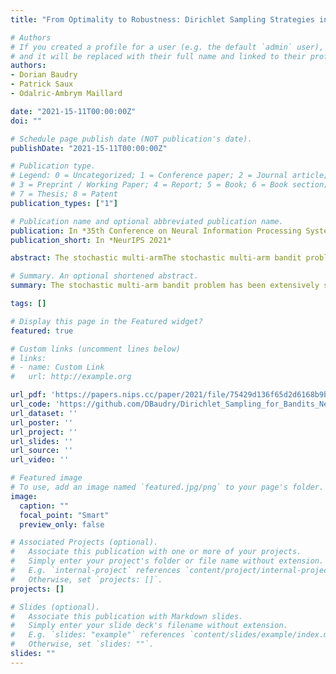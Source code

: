 ```yaml
---
title: "From Optimality to Robustness: Dirichlet Sampling Strategies in Stochastic Bandits"

# Authors
# If you created a profile for a user (e.g. the default `admin` user), write the username (folder name) here
# and it will be replaced with their full name and linked to their profile.
authors:
- Dorian Baudry
- Patrick Saux
- Odalric-Ambrym Maillard

date: "2021-15-11T00:00:00Z"
doi: ""

# Schedule page publish date (NOT publication's date).
publishDate: "2021-15-11T00:00:00Z"

# Publication type.
# Legend: 0 = Uncategorized; 1 = Conference paper; 2 = Journal article;
# 3 = Preprint / Working Paper; 4 = Report; 5 = Book; 6 = Book section;
# 7 = Thesis; 8 = Patent
publication_types: ["1"]

# Publication name and optional abbreviated publication name.
publication: In *35th Conference on Neural Information Processing Systems (NeurIPS 2021)*
publication_short: In *NeurIPS 2021*

abstract: The stochastic multi-armThe stochastic multi-arm bandit problem has been extensively studied under standard assumptions on the arm's distribution (e.g bounded with known support, exponential family, etc). These assumptions are suitable for many real-world problems but sometimes they require knowledge (on tails for instance) that may not be precisely accessible to the practitioner, raising the question of the robustness of bandit algorithms to model misspecification. In this paper we study a generic Dirichlet Sampling (DS) algorithm, based on pairwise comparisons of empirical indices computed with re-sampling of the arms' observations and a data-dependent exploration bonus. We show that different variants of this strategy achieve provably optimal regret guarantees when the distributions are bounded and logarithmic regret for semi-bounded distributions with a mild quantile condition. We also show that a simple tuning achieve robustness with respect to a large class of unbounded distributions, at the cost of slightly worse than logarithmic asymptotic regret. We finally provide numerical experiments showing the merits of DS in a decision-making problem on synthetic agriculture data. bandit problem has been extensively studied under standard assumptions on the arm's distribution (e.g bounded with known support, exponential family, etc). These assumptions are suitable for many real-world problems but sometimes they require knowledge (on tails for instance) that may not be precisely accessible to the practitioner, raising the question of the robustness of bandit algorithms to model misspecification. In this paper we study a generic Dirichlet Sampling (DS) algorithm, based on pairwise comparisons of empirical indices computed with re-sampling of the arms' observations and a data-dependent exploration bonus. We show that different variants of this strategy achieve provably optimal regret guarantees when the distributions are bounded and logarithmic regret for semi-bounded distributions with a mild quantile condition. We also show that a simple tuning achieve robustness with respect to a large class of unbounded distributions, at the cost of slightly worse than logarithmic asymptotic regret. We finally provide numerical experiments showing the merits of DS in a decision-making problem on synthetic agriculture data.

# Summary. An optional shortened abstract.
summary: The stochastic multi-arm bandit problem has been extensively studied under standard assumptions on the arm's distribution (e.g bounded with known support, exponential family, etc). These assumptions are suitable for many real-world problems but sometimes they require knowledge (on tails for instance) that may not be precisely accessible to the practitioner, raising the question of the robustness of bandit algorithms to model misspecification. In this paper we study a generic Dirichlet Sampling (DS) algorithm, based on pairwise comparisons of empirical indices computed with re-sampling of the arms' observations and a data-dependent exploration bonus. We show that different variants of this strategy achieve provably optimal regret guarantees when the distributions are bounded and logarithmic regret for semi-bounded distributions with a mild quantile condition. We also show that a simple tuning achieve robustness with respect to a large class of unbounded distributions, at the cost of slightly worse than logarithmic asymptotic regret. We finally provide numerical experiments showing the merits of DS in a decision-making problem on synthetic agriculture data.

tags: []

# Display this page in the Featured widget?
featured: true

# Custom links (uncomment lines below)
# links:
# - name: Custom Link
#   url: http://example.org

url_pdf: 'https://papers.nips.cc/paper/2021/file/75429d136f65d2d6168b9b6c5f6ec951-Paper.pdf'
url_code: 'https://github.com/DBaudry/Dirichlet_Sampling_for_Bandits_Neurips21'
url_dataset: ''
url_poster: ''
url_project: ''
url_slides: ''
url_source: ''
url_video: ''

# Featured image
# To use, add an image named `featured.jpg/png` to your page's folder.
image:
  caption: ""
  focal_point: "Smart"
  preview_only: false

# Associated Projects (optional).
#   Associate this publication with one or more of your projects.
#   Simply enter your project's folder or file name without extension.
#   E.g. `internal-project` references `content/project/internal-project/index.md`.
#   Otherwise, set `projects: []`.
projects: []

# Slides (optional).
#   Associate this publication with Markdown slides.
#   Simply enter your slide deck's filename without extension.
#   E.g. `slides: "example"` references `content/slides/example/index.md`.
#   Otherwise, set `slides: ""`.
slides: ""
---
```

<!--
{{% callout note %}}
Click the *Cite* button above to demo the feature to enable visitors to import publication metadata into their reference management software.
{{% /callout %}}

{{% callout note %}}
Create your slides in Markdown - click the *Slides* button to check out the example.
{{% /callout %}}

Supplementary notes can be added here, including [code, math, and images](https://wowchemy.com/docs/writing-markdown-latex/). -->
